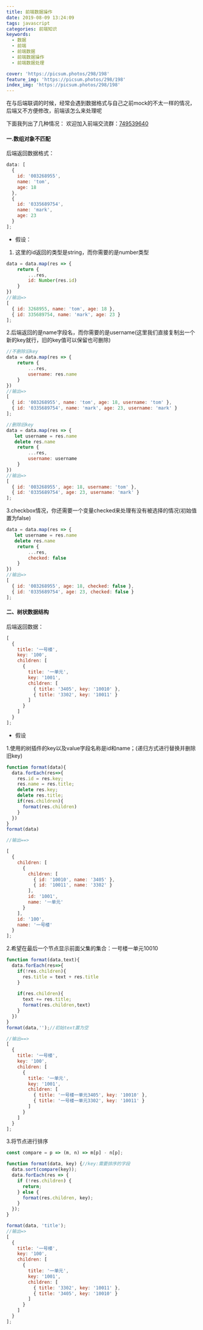 ```yaml
---
title: 前端数据操作
date: 2019-08-09 13:24:09
tags: javascript
categories: 前端知识
keywords:
  - 数据
  - 前端
  - 前端数据
  - 前端数据操作
  - 前端数据处理

cover: 'https://picsum.photos/298/198'
feature_img: 'https://picsum.photos/298/198'
index_img: 'https://picsum.photos/298/198'
---
```

在与后端联调的时候，经常会遇到数据格式与自己之前mock的不太一样的情况，后端又不方便修改，前端该怎么来处理呢
<!--more-->
下面我列出了几种情况：
欢迎加入前端交流群：[749539640](//shang.qq.com/wpa/qunwpa?idkey=f528775f242a7c39fe8512383febb8990e621bf97354c2fb82f6832097b7c501) 
#### 一.数组对象不匹配
后端返回数据格式：
```js
data: [
  {
    id: '003268955',
    name: 'tom',
    age: 18
  },
  {
    id: '0335689754',
    name: 'mark',
    age: 23
  }
];

```

* 假设：

1. 这里的id返回的类型是string，而你需要的是number类型
```js
data = data.map(res => {
    return {
        ...res,
        id: Number(res.id)
    }
})
//输出=>
[
  { id: 3268955, name: 'tom', age: 18 },
  { id: 335689754, name: 'mark', age: 23 }
];
```
2.后端返回的是name字段名，而你需要的是username(这里我们直接复制出一个新的key就行，旧的key值可以保留也可删除)
```js
//不删除旧key
data = data.map(res => {
    return {
        ...res,
        username: res.name
    }
})
//输出=>
[
  { id: '003268955', name: 'tom', age: 18, username: 'tom' },
  { id: '0335689754', name: 'mark', age: 23, username: 'mark' }
];

//删除旧key
data = data.map(res => {
   let username = res.name
   delete res.name
    return {
        ...res,
        username: username
    }
})
//输出=>
[
  { id: '003268955', age: 18, username: 'tom' },
  { id: '0335689754', age: 23, username: 'mark' }
];

```
3.checkbox情况，你还需要一个变量checked来处理有没有被选择的情况(初始值置为false)
```js
data = data.map(res => {
   let username = res.name
   delete res.name
    return {
        ...res,
        checked: false
    }
})
//输出=>
[
  { id: '003268955', age: 18, checked: false },
  { id: '0335689754', age: 23, checked: false }
];
```
#### 二、树状数据结构
后端返回数据：
```js
[
  {
    title: '一号楼',
    key: '100',
    children: [
      {
        title: '一单元',
        key: '1001',
        children: [
          { title: '3405', key: '10010' },
          { title: '3302', key: '10011' }
        ]
      }
    ]
  }
];
```
* 假设

1.使用的树插件的key以及value字段名称是id和name；(递归方式进行替换并删除旧key)
```js
function format(data){
  data.forEach(res=>{
    res.id = res.key;
    res.name = res.title;
    delete res.key;
    delete res.title;
    if(res.children){
      format(res.children)
    }
  })
}
format(data)

//输出==>

[
  {
    children: [
      {
        children: [
          { id: '10010', name: '3405' },
          { id: '10011', name: '3302' }
        ],
        id: '1001',
        name: '一单元'
      }
    ],
    id: '100',
    name: '一号楼'
  }
];
```
2.希望在最后一个节点显示前面父集的集合：一号楼一单元10010
```js
function format(data,text){
  data.forEach(res=>{
    if(!res.children){
      res.title = text + res.title
    }
    
    if(res.children){
      text += res.title;
      format(res.children,text)
    }
  })
}
format(data,'');//初始text置为空

//输出==>
[
  {
    title: '一号楼',
    key: '100',
    children: [
      {
        title: '一单元',
        key: '1001',
        children: [
          { title: '一号楼一单元3405', key: '10010' },
          { title: '一号楼一单元3302', key: '10011' }
        ]
      }
    ]
  }
];
```
3.将节点进行排序
```js
const compare = p => (m, n) => m[p] - n[p];

function format(data, key) {//key:需要排序的字段
  data.sort(compare(key));
  data.forEach(res => {
    if (!res.children) {
      return;
    } else {
      format(res.children, key);
    }
  });
}

format(data, 'title');
//输出=>
[
  {
    title: '一号楼',
    key: '100',
    children: [
      {
        title: '一单元',
        key: '1001',
        children: [
          { title: '3302', key: '10011' },
          { title: '3405', key: '10010' }
        ]
      }
    ]
  }
];

```